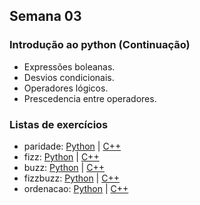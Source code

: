 ## Semana 03

### Introdução ao python (Continuação)
* Expressões boleanas.
* Desvios condicionais.
* Operadores lógicos.
* Prescedencia entre operadores.
	
### Listas de exercícios
* paridade: [Python](exercicios/paridade.py) | [C++](exercicios/fatura.cpp)
* fizz: [Python](exercicios/fizz.py) | [C++](exercicios/convertFahrenheitToCelsius.cpp)
* buzz: [Python](exercicios/buzz.py) | [C++](exercicios/convertFahrenheitToCelsius.cpp)
* fizzbuzz: [Python](exercicios/fizzbuzz.py) | [C++](exercicios/quadrado.cpp)
* ordenacao: [Python](exercicios/ordenacao.py) | [C++](exercicios/media.cpp)